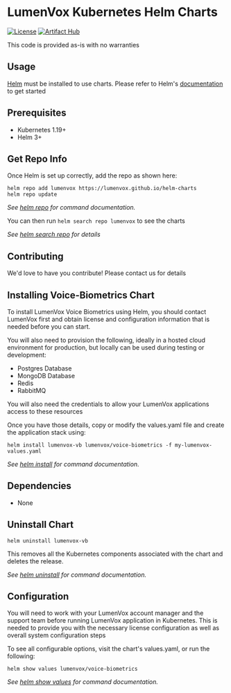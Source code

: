 # LumenVox Kubernetes Helm Charts

[![License](https://img.shields.io/badge/License-Apache%202.0-blue.svg)](https://opensource.org/licenses/Apache-2.0)
[![Artifact Hub](https://img.shields.io/endpoint?url=https://artifacthub.io/badge/repository/lumenvox)](https://artifacthub.io/packages/search?repo=lumenvox)

This code is provided as-is with no warranties

## Usage

[Helm](https://helm.sh/) must be installed to use charts. Please refer
to Helm's [documentation](https://helm.sh/docs/) to get started

## Prerequisites

* Kubernetes 1.19+
* Helm 3+

## Get Repo Info

Once Helm is set up correctly, add the repo as shown here:

```shell
helm repo add lumenvox https://lumenvox.github.io/helm-charts
helm repo update
```
_See [helm repo](https://helm.sh/docs/helm/helm_repo/) for command documentation._

You can then run `helm search repo lumenvox` to see the charts

_See [helm search repo](https://helm.sh/docs/helm/helm_search_repo/) for details_

## Contributing

We'd love to have you contribute! Please contact us for details

## Installing Voice-Biometrics Chart

To install LumenVox Voice Biometrics using Helm, you should
contact LumenVox first and obtain license and configuration
information that is needed before you can start.

You will also need to provision the following, ideally in a
hosted cloud environment for production, but locally can be
used during testing or development:

* Postgres Database
* MongoDB Database
* Redis
* RabbitMQ

You will also need the credentials to allow your LumenVox
applications access to these resources

Once you have those details, copy or modify the values.yaml
file and create the application stack using:

```shell
helm install lumenvox-vb lumenvox/voice-biometrics -f my-lumenvox-values.yaml
```
 
_See [helm install](https://helm.sh/docs/helm/helm_install/) for command documentation._

## Dependencies

* None

## Uninstall Chart

```kubernetes helm
helm uninstall lumenvox-vb
```

This removes all the Kubernetes components associated with the chart and
deletes the release.

_See [helm uninstall](https://helm.sh/docs/helm/helm_uninstall/) for command documentation._

## Configuration

You will need to work with your LumenVox account manager and the support 
team before running LumenVox application in Kubernetes. This is needed
to provide you with the necessary license configuration as well as
overall system configuration steps

To see all configurable options, visit the chart's values.yaml,
or run the following:

```kubernetes helm
helm show values lumenvox/voice-biometrics
```

_See [helm show values](https://helm.sh/docs/helm/helm_show_values/) for
command documentation._
